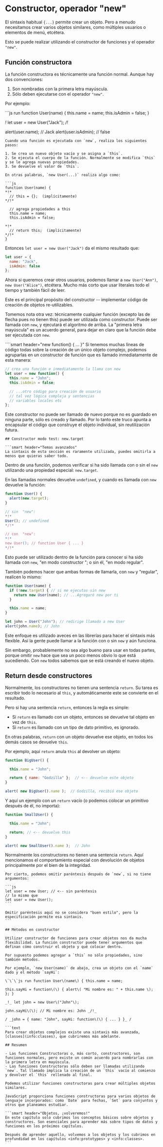 # Constructor, operador "new"

El sintaxis habitual `{...}` permite crear un objeto. Pero a menudo necesitamos crear varios objetos similares, como múltiples usuarios o elementos de menú, etcétera.

Esto se puede realizar utilizando el constructor de funciones y el operador `"new"`.

## Función constructora

La función constructora es técnicamente una función normal. Aunque hay dos convenciones:

1. Son nombradas con la primera letra mayúscula.
2. Sólo deben ejecutarse con el operador `"new"`.

Por ejemplo:

\`\`\`js run function User\(name\) { this.name = name; this.isAdmin = false; }

_!_ let user = new User\("Jack"\); _/!_

alert\(user.name\); // Jack alert\(user.isAdmin\); // false

```text
Cuando una función es ejecutada con `new`, realiza los siguientes pasos:

1. Se crea un nuevo objeto vacío y se asigna a `this`.
2. Se ejecuta el cuerpo de la función. Normalmente se modifica `this` y se le agrega nuevas propiedades.
3. Se devuelve el valor de `this`.

En otras palabras, `new User(...)` realiza algo como:

```js
function User(name) {
*!*
  // this = {};  (implícitamente)
*/!*

  // agrega propiedades a this
  this.name = name;
  this.isAdmin = false;

*!*
  // return this;  (implícitamente)
*/!*
}
```

Entonces `let user = new User("Jack")` da el mismo resultado que:

```javascript
let user = {
  name: "Jack",
  isAdmin: false
};
```

Ahora si queremos crear otros usuarios, podemos llamar a `new User("Ann")`, `new User("Alice")`, etcétera. Mucho más corto que usar literales todo el tiempo y también fácil de leer.

Este es el principal propósito del constructor -- implementar código de creación de objetos re-utilizables.

Tomemos nota otra vez: técnicamente cualquier función \(excepto las de flecha pues no tienen this\) puede ser utilizada como constructor. Puede ser llamada con `new`, y ejecutará el algoritmo de arriba. La "primera letra mayúscula" es un acuerdo general, para dejar en claro que la función debe ser ejecutada con `new`.

\`\`\`\`smart header="new function\(\) { ... }" Si tenemos muchas líneas de código todas sobre la creación de un único objeto complejo, podemos agruparlas en un constructor de función que es llamado inmediatamente de esta manera:

```javascript
// crea una función e inmediatamente la llama con new
let user = new function() { 
  this.name = "John";
  this.isAdmin = false;

  // ...otro código para creación de usuario
  // tal vez lógica compleja y sentencias
  // variables locales etc
};
```

Este constructor no puede ser llamado de nuevo porque no es guardado en ninguna parte, sólo es creado y llamado. Por lo tanto este truco apunta a encapsular el código que construye el objeto individual, sin reutilización futura.

```text
## Constructor modo test: new.target

```smart header="Temas avanzados"
La sintaxis de esta sección es raramente utilizada, puedes omitirla a menos que quieras saber todo.
```

Dentro de una función, podemos verificar si ha sido llamada con o sin el `new` utilizando una propiedad especial: `new.target`.

En las llamadas normales devuelve `undefined`, y cuando es llamada con `new` devuelve la función:

```js run
function User() {
  alert(new.target);
}

// sin  "new":
*!*
User(); // undefined
*/!*

// con  "new":
*!*
new User(); // function User { ... }
*/!*
```

Esto puede ser utilizado dentro de la función para conocer si ha sido llamada con `new`, "en modo constructor "; o sin él, "en modo regular".

También podemos hacer que ambas formas de llamarla, con `new` y "regular", realicen lo mismo:

```js run
function User(name) {
  if (!new.target) { // si me ejecutas sin new
    return new User(name); // ...Agregaré new por ti
  }

  this.name = name;
}

let john = User("John"); // redirige llamado a new User
alert(john.name); // John
```

Este enfoque es utilizado aveces en las librerías para hacer el sintaxis más flexible. Así la gente puede llamar a la función con o sin `new` y aún funciona.

Sin embargo, probablemente no sea algo bueno para usar en todas partes, porque omitir `new` hace que sea un poco menos obvio lo que está sucediendo. Con `new` todos sabemos que se está creando el nuevo objeto.

## Return desde constructores

Normalmente, los constructores no tienen una sentencia `return`. Su tarea es escribir todo lo necesario al `this`, y automáticamente este se convierte en el resultado.

Pero si hay una sentencia `return`, entonces la regla es simple:

- Si `return` es llamado con un objeto, entonces se devuelve tal objeto en vez de `this`.
- Si `return` es llamado con un tipo de dato primitivo, es ignorado.

En otras palabras, `return` con un objeto devuelve ese objeto, en todos los demás casos se devuelve `this`.

Por ejemplo, aquí `return` anula `this` al devolver un objeto:

```js run
function BigUser() {

  this.name = "John";

  return { name: "Godzilla" };  // <-- devuelve este objeto
}

alert( new BigUser().name );  // Godzilla, recibió ese objeto
```

Y aquí un ejemplo con un `return` vacío (o podemos colocar un primitivo después de él, no importa):

```js run
function SmallUser() {

  this.name = "John";

  return; // <-- devuelve this
}

alert( new SmallUser().name );  // John
```

Normalmente los constructores no tienen una sentencia `return`. Aquí mencionamos el comportamiento especial con devolución de objetos principalmente por el bien de la integridad.

````smart header="Omitir paréntesis"
Por cierto, podemos omitir paréntesis después de `new`, si no tiene argumentos:

```js
let user = new User; // <-- sin paréntesis
// lo mismo que
let user = new User();
```

Omitir paréntesis aquí no se considera "buen estilo", pero la especificación permite esa sintaxis.
```

## Métodos en constructor

Utilizar constructor de funciones para crear objetos nos da mucha flexibilidad. La función constructor puede tener argumentos que definan cómo construir el objeto y qué colocar dentro.

Por supuesto podemos agregar a `this` no sólo propiedades, sino también métodos.

Por ejemplo, `new User(name)` de abajo, crea un objeto con el `name` dado y el método `sayHi`:

\`\`\`js run function User\(name\) { this.name = name;

this.sayHi = function\(\) { alert\( "Mi nombre es: " + this.name \); }; }

_!_ let john = new User\("John"\);

john.sayHi\(\); // Mi nombre es: John _/!_

/ _john = { name: "John", sayHi: function\(\) { ... } }_ /

```text
Para crear objetos complejos existe una sintaxis más avanzada, [classes](info:classes), que cubriremos más adelante.

## Resumen

- Las funciones Constructoras o, más corto, constructores, son funciones normales, pero existe un común acuerdo para nombrarlas con la primera letra en mayúscula.
- Las funciones Constructoras sólo deben ser llamadas utilizando `new`. Tal llamado implica la creación de un `this` vacío al comienzo y devolver el `this` rellenado al final.

Podemos utilizar funciones constructoras para crear múltiples objetos similares.

JavaScript proporciona funciones constructoras para varios objetos de lenguaje incorporados: como `Date` para fechas, `Set` para conjuntos y otros que planeamos estudiar.

```smart header="Objetos, ¡volveremos!"
En este capítulo solo cubrimos los conceptos básicos sobre objetos y constructores. Son esenciales para aprender más sobre tipos de datos y funciones en los próximos capítulos.

Después de aprender aquello, volvemos a los objetos y los cubrimos en profundidad en los capítulos <info:prototypes> y <info:classes>.
```

